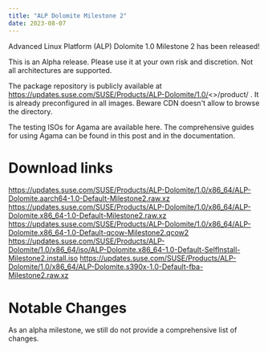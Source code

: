 ```yaml
---
title: "ALP Dolomite Milestone 2"
date: 2023-08-07
---
```

Advanced Linux Platform (ALP) Dolomite 1.0 Milestone 2 has been released!

This is an Alpha release. Please use it at your own risk and discretion. Not all architectures are supported.

The package repository is publicly available at https://updates.suse.com/SUSE/Products/ALP-Dolomite/1.0/<<basearch>>/product/ . It is already preconfigured in all images. Beware CDN doesn't allow to browse the directory.

The testing ISOs for Agama are available here. The comprehensive guides for using Agama can be found in this post and in the documentation.

# Download links

https://updates.suse.com/SUSE/Products/ALP-Dolomite/1.0/x86_64/ALP-Dolomite.aarch64-1.0-Default-Milestone2.raw.xz
https://updates.suse.com/SUSE/Products/ALP-Dolomite/1.0/x86_64/ALP-Dolomite.x86_64-1.0-Default-Milestone2.raw.xz
https://updates.suse.com/SUSE/Products/ALP-Dolomite/1.0/x86_64/ALP-Dolomite.x86_64-1.0-Default-qcow-Milestone2.qcow2
https://updates.suse.com/SUSE/Products/ALP-Dolomite/1.0/x86_64/iso/ALP-Dolomite.x86_64-1.0-Default-SelfInstall-Milestone2.install.iso
https://updates.suse.com/SUSE/Products/ALP-Dolomite/1.0/x86_64/ALP-Dolomite.s390x-1.0-Default-fba-Milestone2.raw.xz


# Notable Changes

As an alpha milestone, we still do not provide a comprehensive list of changes.
